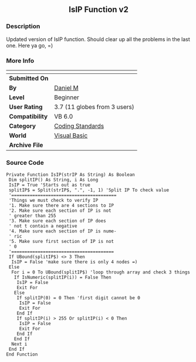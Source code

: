 ﻿<div align="center">

## IsIP Function v2


</div>

### Description

Updated version of IsIP function. Should clear up all the problems in the last one. Here ya go, =)
 
### More Info
 


<span>             |<span>
---                |---
**Submitted On**   |
**By**             |[Daniel M](https://github.com/Planet-Source-Code/PSCIndex/blob/master/ByAuthor/daniel-m.md)
**Level**          |Beginner
**User Rating**    |3.7 (11 globes from 3 users)
**Compatibility**  |VB 6\.0
**Category**       |[Coding Standards](https://github.com/Planet-Source-Code/PSCIndex/blob/master/ByCategory/coding-standards__1-43.md)
**World**          |[Visual Basic](https://github.com/Planet-Source-Code/PSCIndex/blob/master/ByWorld/visual-basic.md)
**Archive File**   |[](https://github.com/Planet-Source-Code/daniel-m-isip-function-v2__1-57999/archive/master.zip)





### Source Code

```
Private Function IsIP(strIP As String) As Boolean
 Dim splitIP() As String, i As Long
 IsIP = True 'Starts out as true
 splitIP$ = Split(strIP$, ".", -1, 1) 'Split IP To check value
 '========================================
 'Things we must check to verify IP
 '1. Make sure there are 4 sections to IP
 '2. Make sure each section of IP is not
 ' greater than 255
 '3. Make sure each section of IP does
 ' not t contain a negative
 '4. Make sure each section of IP is nume-
 ' ric
 '5. Make sure first section of IP is not
 ' 0
 '=======================================
 If UBound(splitIP$) <> 3 Then
  IsIP = False 'make sure there is only 4 nodes =)
 Else
  For i = 0 To UBound(splitIP$) 'loop through array and check 3 things
   If IsNumeric(splitIP(i)) = False Then
    IsIP = False
    Exit For
   Else
    If splitIP(0) = 0 Then 'first digit cannot be 0
     IsIP = False
     Exit For
    End If
    If splitIP(i) > 255 Or splitIP(i) < 0 Then
     IsIP = False
     Exit For
    End If
   End If
  Next i
 End If
End Function
```

